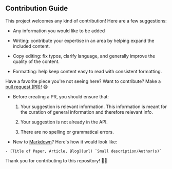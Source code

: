 ## Contribution Guide

This project welcomes any kind of contribution! Here are a few suggestions:

- Any information you would like to be added

- Writing: contribute your expertise in an area by helping expand the included content.

- Copy editing: fix typos, clarify language, and generally improve the quality of the content.

- Formatting: help keep content easy to read with consistent formatting.

Have a favorite piece you're not seeing here? Want to contribute? Make a [pull request (PR)](https://github.com/developerphilo/kenya-api/pulls)! 😄

- Before creating a PR, you should ensure that:

  1. Your suggestion is relevant information. This information is meant for the curation of general information and therefore relevant info.

  2. Your suggestion is not already in the API.

  3. There are no spelling or grammatical errors.

- New to [Markdown](https://www.markdownguide.org/cheat-sheet/)? Here's how it would look like:

```
- [Title of Paper, Article, Blog](url) `Small description/Author(s)`

```
Thank you for contributing to this repository! 🙇‍♂️
